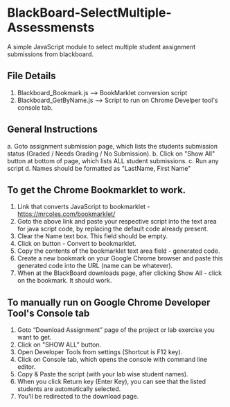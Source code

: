 # BlackBoard-SelectMultiple-Assessmensts
A simple JavaScript module to select multiple student assignment submissions from blackboard.

## File Details
1. Blackboard_Bookmark.js --> BookMarklet conversion script
2. Blackboard_GetByName.js --> Script to run on Chrome Develper tool's console tab.

##  General Instructions
a. Goto assignment submission page, which lists the students submission status (Graded / Needs Grading / No Submission).
b. Click on "Show All" button at bottom of page, which lists ALL student submissions.
c. Run any script
d. Names should be formatted as "LastName, First Name"

## To get the Chrome Bookmarklet to work.
1. Link that converts JavaScript to bookmarklet - https://mrcoles.com/bookmarklet/
2. Goto the above link and paste your respective script into the text area for java script code, by replacing the default code already present.
3. Clear the Name text box. This field should be empty.
4. Click on button - Convert to bookmarklet.
5. Copy the contents of the bookmarklet text area field - generated code.
6. Create a new bookmark on your Google Chrome browser and paste this generated code into the URL (name can be whatever).
7. When at the BlackBoard downloads page, after clicking Show All - click on the bookmark. It should work. 

## To manually run on Google Chrome Developer Tool's Console tab
1. Goto “Download Assignment” page of the project or lab exercise you want to get.
2. Click on "SHOW ALL” button.
3. Open Developer Tools from settings (Shortcut is F12 key).
4. Click on Console tab, which opens the console with command line editor.
5. Copy & Paste the script (with your lab wise student names).
6. When you click Return key (Enter Key), you can see that the listed students are automatically selected.
7. You’ll be redirected to the download page.
